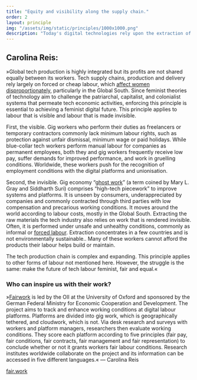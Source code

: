 ```yaml
---
title: "Equity and visibility along the supply chain."
order: 2
layout: principle
img: "/assets/img/static/principles/1000x1000.png"
description: "Today's digital technologies rely upon the extraction of non-renewable resources and labour which numerous processes render invisible and often amounts to modern slavery. This exacerbates social inequalities and global North-South injustice. Supply chains as well as the inequality footprint of our technology must be made visible. Exploitative working conditions must end and profits must be shared equitably along the chain of production."
---
```


## Carolina Reis:

»Global tech production is highly integrated but its profits are not shared equally between its workers. Tech supply chains, production and delivery rely largely on forced or cheap labour, which [affect women disproportionately](https://www.ilo.org/global/topics/forced-labour/lang--en/index.htm), particularly in the Global South. Since feminist theories of technology aim to challenge the patriarchal, capitalist, and colonialist systems that permeate tech economic activities, enforcing this principle is essential to achieving a feminist digital future.
This principle applies to labour that is visible and labour that is made invisible. 

First, the visible. Gig workers who perform their duties as freelancers or temporary contractors commonly lack minimum labour rights, such as protection against unfair dismissal, minimum wage or paid holidays. While blue-collar tech workers perform manual labour for companies as permanent employees, both they and gig workers frequently receive low pay, suffer demands for improved performance, and work in gruelling conditions. Worldwide, these workers push for the recognition of employment conditions with the digital platforms and unionisation.

Second, the invisible. Gig economy “[ghost work](https://ghostwork.info/)” (a term coined by Mary L. Gray and Siddharth Suri) comprises “high-tech piecework” to improve systems and platforms. It is unseen by consumers, underappreciated by companies and commonly contracted through third parties with low compensation and precarious working conditions. It moves around the world according to labour costs, mostly in the Global South. Extracting the raw materials the tech industry also relies on work that is rendered invisible. Often, it is performed under unsafe and unhealthy conditions, commonly as informal or [forced labour](https://rmis.jrc.ec.europa.eu/?page=employment-ebfea3). Extraction concentrates in a few countries and is not environmentally sustainable.. Many of these workers cannot afford the products their labour helps build or maintain. 

The tech production chain is complex and expanding. This principle applies to other forms of labour not mentioned here. However, the struggle is the same: make the future of tech labour feminist, fair and equal.«

<div class="principle-info-box" markdown="1">

### Who can inspire us with their work?

»[Fairwork](https://fair.work/en/fw/homepage/) is led by the OII at the University of Oxford and sponsored by the German Federal Ministry for Economic Cooperation and Development. The project aims to track and enhance working conditions at digital labour platforms. Platforms are divided into gig work, which is geographically tethered, and cloudwork, which is not. Via desk research and surveys with workers and platform managers, researchers then evaluate working conditions. They score each platform according to five principles (fair pay, fair conditions, fair contracts, fair management and fair representation) to conclude whether or not it grants workers fair labour conditions. Research institutes worldwide collaborate on the project and its information can be accessed in five different languages.« — Carolina Reis 

[fair.work](https://fair.work/en/fw/homepage/)

</div>







